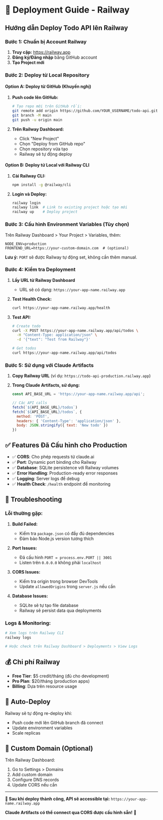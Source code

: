 # 🚀 Deployment Guide - Railway

## Hướng dẫn Deploy Todo API lên Railway

### Bước 1: Chuẩn bị Account Railway

1. **Truy cập:** https://railway.app
2. **Đăng ký/Đăng nhập** bằng GitHub account
3. **Tạo Project mới**

### Bước 2: Deploy từ Local Repository

#### Option A: Deploy từ GitHub (Khuyến nghị)

1. **Push code lên GitHub:**
   ```bash
   # Tạo repo mới trên GitHub rồi:
   git remote add origin https://github.com/YOUR_USERNAME/todo-api.git
   git branch -M main
   git push -u origin main
   ```

2. **Trên Railway Dashboard:**
   - Click "New Project"
   - Chọn "Deploy from GitHub repo"
   - Chọn repository vừa tạo
   - Railway sẽ tự động deploy

#### Option B: Deploy từ Local với Railway CLI

1. **Cài Railway CLI:**
   ```bash
   npm install -g @railway/cli
   ```

2. **Login và Deploy:**
   ```bash
   railway login
   railway link  # Link to existing project hoặc tạo mới
   railway up    # Deploy project
   ```

### Bước 3: Cấu hình Environment Variables (Tùy chọn)

Trên Railway Dashboard > Your Project > Variables, thêm:

```
NODE_ENV=production
FRONTEND_URL=https://your-custom-domain.com  # (optional)
```

**Lưu ý:** `PORT` sẽ được Railway tự động set, không cần thêm manual.

### Bước 4: Kiểm tra Deployment

1. **Lấy URL từ Railway Dashboard**
   - URL sẽ có dạng: `https://your-app-name.railway.app`

2. **Test Health Check:**
   ```bash
   curl https://your-app-name.railway.app/health
   ```

3. **Test API:**
   ```bash
   # Create todo
   curl -X POST https://your-app-name.railway.app/api/todos \
     -H "Content-Type: application/json" \
     -d '{"text": "Test from Railway"}'
   
   # Get todos
   curl https://your-app-name.railway.app/api/todos
   ```

### Bước 5: Sử dụng với Claude Artifacts

1. **Copy Railway URL** (ví dụ: `https://todo-api-production.railway.app`)

2. **Trong Claude Artifacts, sử dụng:**
   ```javascript
   const API_BASE_URL = 'https://your-app-name.railway.app/api';
   
   // Các API calls
   fetch(`${API_BASE_URL}/todos`)
   fetch(`${API_BASE_URL}/todos`, {
     method: 'POST',
     headers: { 'Content-Type': 'application/json' },
     body: JSON.stringify({ text: 'New todo' })
   })
   ```

## ✅ Features Đã Cấu hình cho Production

- ✅ **CORS**: Cho phép requests từ claude.ai
- ✅ **Port**: Dynamic port binding cho Railway
- ✅ **Database**: SQLite persistence với Railway volumes
- ✅ **Error Handling**: Production-ready error responses
- ✅ **Logging**: Server logs để debug
- ✅ **Health Check**: `/health` endpoint để monitoring

## 🔧 Troubleshooting

### Lỗi thường gặp:

1. **Build Failed:**
   - Kiểm tra `package.json` có đầy đủ dependencies
   - Đảm bảo Node.js version tương thích

2. **Port Issues:**
   - Đã cấu hình `PORT = process.env.PORT || 3001`
   - Listen trên `0.0.0.0` không phải `localhost`

3. **CORS Issues:**
   - Kiểm tra origin trong browser DevTools
   - Update `allowedOrigins` trong `server.js` nếu cần

4. **Database Issues:**
   - SQLite sẽ tự tạo file database
   - Railway sẽ persist data qua deployments

### Logs & Monitoring:

```bash
# Xem logs trên Railway CLI
railway logs

# Hoặc check trên Railway Dashboard > Deployments > View Logs
```

## 💰 Chi phí Railway

- **Free Tier**: $5 credit/tháng (đủ cho development)
- **Pro Plan**: $20/tháng (production apps)
- **Billing**: Dựa trên resource usage

## 🔄 Auto-Deploy

Railway sẽ tự động re-deploy khi:
- Push code mới lên GitHub branch đã connect
- Update environment variables
- Scale replicas

## 📱 Custom Domain (Optional)

Trên Railway Dashboard:
1. Go to Settings > Domains
2. Add custom domain
3. Configure DNS records
4. Update CORS nếu cần

---

**🎉 Sau khi deploy thành công, API sẽ accessible tại:**
`https://your-app-name.railway.app`

**Claude Artifacts có thể connect qua CORS được cấu hình sẵn!** 🚀